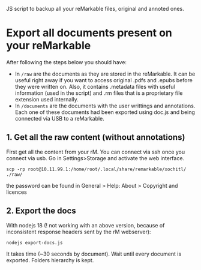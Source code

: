JS script to backup all your reMarkable files, original and annoted ones.

# Export all documents present on your reMarkable

After following the steps below you should have:
- In `/raw` are the documents as they are stored in the reMarkable. It can be useful right away if you want to access original .pdfs and .epubs before they were written on.
Also, it contains .metadata files with useful information (used in the script) and .rm files that is a proprietary file extension used internally.
- In `/documents` are the documents with the user writtings and annotations. Each one of these documents had been exported using doc.js and being connected via USB to a reMarkable.

## 1. Get all the raw content (without annotations)

First get all the content from your rM. You can connect via ssh once you connect via usb. Go in Settings>Storage and activate the web interface.

`scp -rp root@10.11.99.1:/home/root/.local/share/remarkable/xochitl/ ./raw/`

the password can be found in General > Help: About > Copyright and licences

## 2. Export the docs

With nodejs 18 (! not working with an above version, because of inconsistent response headers sent by the rM webserver):

`nodejs export-docs.js`

It takes time (~30 seconds by document).
Wait until every document is exported. Folders hierarchy is kept.